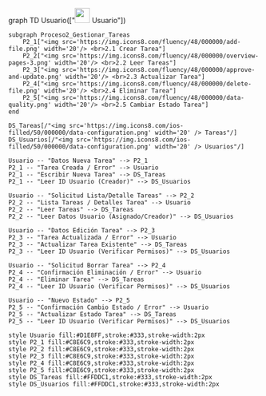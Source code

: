 graph TD
Usuario(["<img src='https://img.icons8.com/ios-filled/50/000000/user.png' width='30' /> Usuario"])

    subgraph Proceso2_Gestionar_Tareas
        P2_1["<img src='https://img.icons8.com/fluency/48/000000/add-file.png' width='20'/> <br>2.1 Crear Tarea"]
        P2_2["<img src='https://img.icons8.com/fluency/48/000000/overview-pages-3.png' width='20'/> <br>2.2 Leer Tareas"]
        P2_3["<img src='https://img.icons8.com/fluency/48/000000/approve-and-update.png' width='20'/> <br>2.3 Actualizar Tarea"]
        P2_4["<img src='https://img.icons8.com/fluency/48/000000/delete-file.png' width='20'/> <br>2.4 Eliminar Tarea"]
        P2_5["<img src='https://img.icons8.com/fluency/48/000000/data-quality.png' width='20'/> <br>2.5 Cambiar Estado Tarea"]
    end

    DS_Tareas[/"<img src='https://img.icons8.com/ios-filled/50/000000/data-configuration.png' width='20' /> Tareas"/]
    DS_Usuarios[/"<img src='https://img.icons8.com/ios-filled/50/000000/data-configuration.png' width='20' /> Usuarios"/]

    Usuario -- "Datos Nueva Tarea" --> P2_1
    P2_1 -- "Tarea Creada / Error" --> Usuario
    P2_1 -- "Escribir Nueva Tarea" --> DS_Tareas
    P2_1 -- "Leer ID Usuario (Creador)" --> DS_Usuarios

    Usuario -- "Solicitud Lista/Detalle Tareas" --> P2_2
    P2_2 -- "Lista Tareas / Detalles Tarea" --> Usuario
    P2_2 -- "Leer Tareas" --> DS_Tareas
    P2_2 -- "Leer Datos Usuario (Asignado/Creador)" --> DS_Usuarios

    Usuario -- "Datos Edición Tarea" --> P2_3
    P2_3 -- "Tarea Actualizada / Error" --> Usuario
    P2_3 -- "Actualizar Tarea Existente" --> DS_Tareas
    P2_3 -- "Leer ID Usuario (Verificar Permisos)" --> DS_Usuarios

    Usuario -- "Solicitud Borrar Tarea" --> P2_4
    P2_4 -- "Confirmación Eliminación / Error" --> Usuario
    P2_4 -- "Eliminar Tarea" --> DS_Tareas
    P2_4 -- "Leer ID Usuario (Verificar Permisos)" --> DS_Usuarios

    Usuario -- "Nuevo Estado" --> P2_5
    P2_5 -- "Confirmación Cambio Estado / Error" --> Usuario
    P2_5 -- "Actualizar Estado Tarea" --> DS_Tareas
    P2_5 -- "Leer ID Usuario (Verificar Permisos)" --> DS_Usuarios

    style Usuario fill:#D1E8FF,stroke:#333,stroke-width:2px
    style P2_1 fill:#C8E6C9,stroke:#333,stroke-width:2px
    style P2_2 fill:#C8E6C9,stroke:#333,stroke-width:2px
    style P2_3 fill:#C8E6C9,stroke:#333,stroke-width:2px
    style P2_4 fill:#C8E6C9,stroke:#333,stroke-width:2px
    style P2_5 fill:#C8E6C9,stroke:#333,stroke-width:2px
    style DS_Tareas fill:#FFDDC1,stroke:#333,stroke-width:2px
    style DS_Usuarios fill:#FFDDC1,stroke:#333,stroke-width:2px
